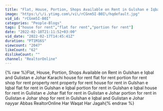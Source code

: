 ```yaml
---
title: "Flat, House, Portion, Shops Available on Rent in Gulshan e Iqbal and Gulistan e Johar Karachi"
image: "https:\/\/i.ytimg.com\/vi\/rCGnm5I-B0I\/hqdefault.jpg"
vid_id: "rCGnm5I-B0I"
categories: "People-Blogs"
tags: ["house for rent","flat for rent","portion for rent"]
date: "2022-02-18T21:11:52+03:00"
vid_date: "2022-02-17T14:45:41Z"
duration: "PT1M16S"
viewcount: "2047"
likeCount: "62"
dislikeCount: ""
channel: "RealtorOnline"
---
```

{% raw %}Flat, House, Portion, Shops Available on Rent in Gulshan e Iqbal and Gulistan e Johar Karachi house for rent flat for rent portion for rent shop for rent property rent property for rent house for rent in Gulshan e Iqbal flat for rent in Gulshan e Iqbal portion for rent in Gulshan e Iqbal house for rent in Gulistan e Johar flat for rent in Gulistan e Johar portion for rent in Gulistan e Johar shop for rent in Gulshan e Iqbal and Gulistan e Johar nayyar Abbas RealtorOnline Har Waqat Har Jagah{% endraw %}

